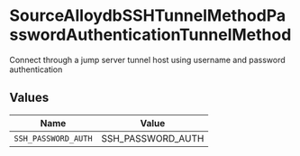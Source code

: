 # SourceAlloydbSSHTunnelMethodPasswordAuthenticationTunnelMethod

Connect through a jump server tunnel host using username and password authentication


## Values

| Name                | Value               |
| ------------------- | ------------------- |
| `SSH_PASSWORD_AUTH` | SSH_PASSWORD_AUTH   |